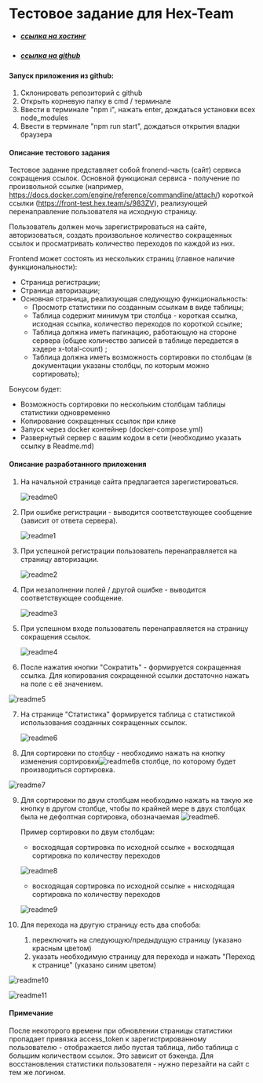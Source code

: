 # Тестовое задание для Hex-Team

- ##### [ссылка на хостинг](http://p91621ur.beget.tech/)

- ##### [ссылка на github](https://github.com/streltsov-do/hex-team)

#### Запуск приложения из github:

1. Склонировать репозиторий с github
2. Открыть корневую папку в cmd / терминале
3. Ввести в терминале "npm i", нажать enter, дождаться установки всех node_modules
4. Ввести в терминале "npm run start", дождаться открытия владки браузера

#### Описание тестового задания

Тестовое задание представляет собой fronend-часть (сайт) сервиса сокращения ссылок. Основной функционал сервиса - получение по произвольной ссылке (например, https://docs.docker.com/engine/reference/commandline/attach/) короткой ссылки (https://front-test.hex.team/s/983ZV), реализующей перенаправление пользователя на исходную страницу. 

Пользователь должен мочь зарегистрироваться на сайте, авторизоваться, создать произвольное количество сокращенных ссылок и просматривать количество переходов по каждой из них.

Frontend может состоять из нескольких страниц (главное наличие функциональности):

- Страница регистрации;
- Страница авторизации;
- Основная страница, реализующая следующую функциональность:
  - Просмотр статистики по созданным ссылкам в виде таблицы;
  - Таблица содержит минимум три столбца - короткая ссылка, исходная ссылка, количество переходов по короткой ссылке;
  - Таблица должна иметь пагинацию, работающую на стороне сервера (общее количество записей в таблице передается в хэдере x-total-count) ;
  - Таблица должна иметь возможность сортировки по столбцам (в документации указаны столбцы, по которым можно сортировать);

Бонусом будет:

- Возможность сортировки по нескольким столбцам таблицы статистики одновременно
- Копирование сокращенных ссылок при клике
- Запуск через docker контейнер (docker-compose.yml)
- Развернутый сервер с вашим кодом в сети (необходимо указать ссылку в Readme.md)

#### Описание разработанного приложения

1. На начальной странице сайта предлагается зарегистироваться.

   ![readme0](./readme/readme_0.jpg)

2. При ошибке регистрации - выводится соответствующее сообщение (зависит от ответа сервера).

   ![readme1](./readme/readme_1.jpg)

3. При успешной регистрации пользователь перенаправляется на страницу авторизации.

   ![readme2](./readme/readme_2.jpg)

4. При незаполнении полей / другой ошибке - выводится соответствующее сообщение.

   ![readme3](./readme/readme_3.jpg)

5. При успешном входе пользователь перенаправляется на страницу сокращения ссылок.

   ![readme4](./readme/readme_4.jpg)

6. После нажатия кнопки "Сократить" - формируется сокращенная ссылка. Для копирования сокращенной ссылки достаточно нажать на поле с её значением.

![readme5](./readme/readme_5.jpg)

7. На странице "Статистика" формируется таблица с статистикой использования созданных сокращенных ссылок.

   ![readme6](./readme/readme_6.jpg)

8. Для сортировки по столбцу - необходимо нажать на кнопку изменения сортировки![readme6](./readme/buttonSort.jpg)в столбце, по которому будет производиться сортировка.

![readme7](./readme/readme_7.jpg)

9. Для сортировки по двум столбцам необходимо нажать на такую же кнопку в другом столбце, чтобы по крайней мере в двух столбцах была не дефолтная сортировка, обозначаемая ![readme6](./readme/buttonSort.jpg).

   Пример сортировки по двум столбцам: 

   - восходящая сортировка по исходной ссылке + восходящая сортировка по количеству переходов

   ![readme8](./readme/readme_8.jpg)

   - восходящая сортировка по исходной ссылке + нисходящая сортировка по количеству переходов

   ![readme9](./readme/readme_9.jpg)

10. Для перехода на другую страницу есть два спобоба:

    1. переключить на следующую/предыдущую страницу (указано красным цветом) 
    2. указать необходимую страницу для перехода и нажать "Переход к странице" (указано синим цветом)

![readme10](./readme/readme_10.jpg)

![readme11](./readme/readme_11.jpg)



#### Примечание

После некоторого времени при обновлении страницы статистики пропадает привязка access_token к зарегистрированному пользователю - отображается либо пустая таблица, либо таблица с большим количеством ссылок. Это зависит от бэкенда. Для восстановления статистики пользователя - нужно перезайти на сайт с тем же логином.